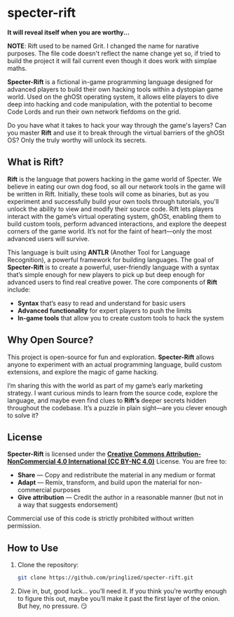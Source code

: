 # specter-rift
**It will reveal itself when you are worthy...**

**NOTE**: Rift used to be named Grit.  I changed the name for narative purposes.  The file code doesn't reflect the name change yet so, if tried to build the project it will fail current even though it does work with simplae maths.

**Specter-Rift** is a fictional in-game programming language designed for advanced players to build their own hacking tools within a dystopian game world. Used on the ghOSt operating system, it allows elite players to dive deep into hacking and code manipulation, with the potential to become Code Lords and run their own network fiefdoms on the grid. 

Do you have what it takes to hack your way through the game's layers? Can you master **Rift** and use it to break through the virtual barriers of the ghOSt OS? Only the truly worthy will unlock its secrets.

## What is Rift?

**Rift** is the language that powers hacking in the game world of Specter. We believe in eating our own dog food, so all our network tools in the game will be written in Rift. Initially, these tools will come as binaries, but as you experiment and successfully build your own tools through tutorials, you'll unlock the ability to view and modify their source code. Rift lets players interact with the game’s virtual operating system, ghOSt, enabling them to build custom tools, perform advanced interactions, and explore the deepest corners of the game world. It’s not for the faint of heart—only the most advanced users will survive.

This language is built using **ANTLR** (Another Tool for Language Recognition), a powerful framework for building languages. The goal of **Specter-Rift** is to create a powerful, user-friendly language with a syntax that’s simple enough for new players to pick up but deep enough for advanced users to find real creative power. The core components of **Rift** include:

- **Syntax** that’s easy to read and understand for basic users
- **Advanced functionality** for expert players to push the limits
- **In-game tools** that allow you to create custom tools to hack the system

## Why Open Source?

This project is open-source for fun and exploration. **Specter-Rift** allows anyone to experiment with an actual programming language, build custom extensions, and explore the magic of game hacking. 

I’m sharing this with the world as part of my game’s early marketing strategy. I want curious minds to learn from the source code, explore the language, and maybe even find clues to **Rift’s** deeper secrets hidden throughout the codebase. It’s a puzzle in plain sight—are you clever enough to solve it?

## License

**Specter-Rift** is licensed under the [**Creative Commons Attribution-NonCommercial 4.0 International (CC BY-NC 4.0)**](https://creativecommons.org/licenses/by-nc/4.0/legalcode) License. You are free to:

- **Share** — Copy and redistribute the material in any medium or format
- **Adapt** — Remix, transform, and build upon the material for non-commercial purposes
- **Give attribution** — Credit the author in a reasonable manner (but not in a way that suggests endorsement)

Commercial use of this code is strictly prohibited without written permission.

## How to Use

1. Clone the repository:
   ```bash
   git clone https://github.com/pringlized/specter-rift.git
   ```

2. Dive in, but, good luck… you’ll need it. If you think you’re worthy enough to figure this out, maybe you’ll make it past the first layer of the onion. But hey, no pressure. 😏

